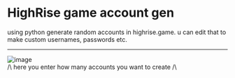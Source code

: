# HighRise game account gen
using python generate random accounts in highrise.game. u can edit that to make custom usernames, passwords etc.<hr>
![image](https://github.com/kitidev/highrise-account-spammer/assets/105126230/58a10342-94ae-494a-9b54-8c681f054b4f)<br>
/\ here you enter how many accounts you want to create /\
